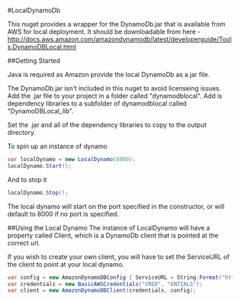 #LocalDynamoDb

This nuget provides a wrapper for the DynamoDb.jar that is available from AWS for local deployment. 
It should be downloadable from here - http://docs.aws.amazon.com/amazondynamodb/latest/developerguide/Tools.DynamoDBLocal.html

##Getting Started

Java is required as Amazon provide the local DynamoDb as a jar file.

The DynamoDb.jar isn't included in this nuget to avoid licenseing issues.  
Add the .jar file to your project in a folder called "dynamodblocal".
Add is dependency libraries to a subfolder of dynamodblocal called "DynamoDBLocal_lib".

Set the .jar and all of the dependency libraries to copy to the output directory.

To spin up an instance of dynamo

```csharp
var localDynamo = new LocalDynamo(8080);
localDynamo.Start();
```

And to stop it
```csharp
localDynamo.Stop();
```

The local dynamo will start on the port specified in the constructor, or will default to 8000 if no port is specified.

##Using the Local Dynamo
The instance of LocalDynamo will have a property called Client, which is a DynamoDb client that is pointed at the correct url.

If you wish to create your own client, you will have to set the ServiceURL of the client to point at your local dynamo.

``` csharp
var config = new AmazonDynamoDBConfig { ServiceURL = String.Format("http://localhost:8000"};
var credentials = new BasicAWSCredentials("CRED", "ENTIALS");
var client = new AmazonDynamoDBClient(credentials, config);
```

